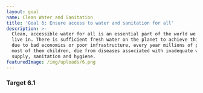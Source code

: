 ```yaml
---
layout: goal
name: Clean Water and Sanitation
title: 'Goal 6: Ensure access to water and sanitation for all'
description: >-
  Clean, accessible water for all is an essential part of the world we want to
  live in. There is sufficient fresh water on the planet to achieve this. But
  due to bad economics or poor infrastructure, every year millions of people,
  most of them children, die from diseases associated with inadequate water
  supply, sanitation and hygiene.
featuredImage: /img/uploads/6.png
---
```

### Target 6.1
